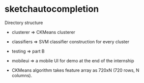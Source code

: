 # sketchautocompletion
Directory structure

* clusterer => CKMeans clusterer
* classifiers => SVM classifier construction for every cluster
* testing => part B
* mobileui => a mobile UI for demo at the end of the internship


* CKMeans algorithm takes feature array as 720xN (720 rows, N columns).
